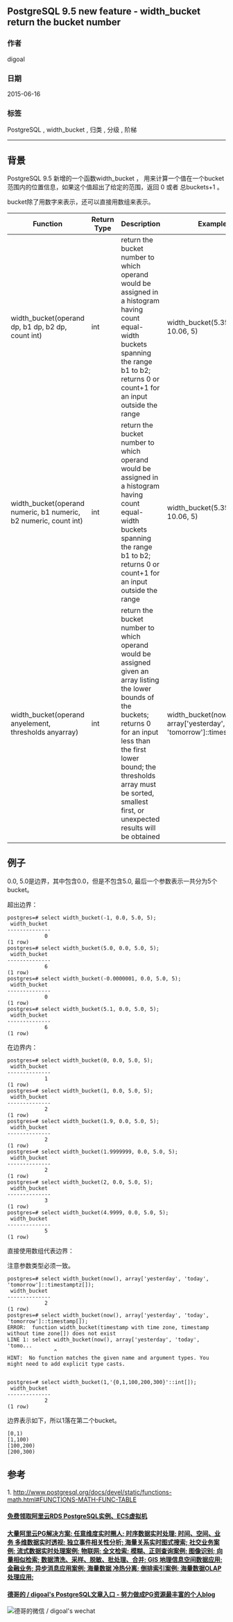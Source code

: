 ## PostgreSQL 9.5 new feature - width_bucket return the bucket number  
                   
### 作者                    
digoal                   
                     
### 日期                     
2015-06-16                
                              
### 标签              
PostgreSQL , width_bucket , 归类 , 分级 , 阶梯    
              
----              
               
## 背景            
PostgreSQL 9.5 新增的一个函数width_bucket ， 用来计算一个值在一个bucket范围内的位置信息，如果这个值超出了给定的范围，返回 0 或者 总buckets+1 。  
  
bucket除了用数字来表示，还可以直接用数组来表示。  
  
Function	|Return Type	|Description	|Example	|Result  
---|---|---|---|---  
width_bucket(operand dp, b1 dp, b2 dp, count int)	|int	|return the bucket number to which operand would be assigned in a histogram having count equal-width buckets spanning the range b1 to b2; returns 0 or count+1 for an input outside the range	|width_bucket(5.35, 0.024, 10.06, 5)	|3  
width_bucket(operand numeric, b1 numeric, b2 numeric, count int)	|int	|return the bucket number to which operand would be assigned in a histogram having count equal-width buckets spanning the range b1 to b2; returns 0 or count+1 for an input outside the range	|width_bucket(5.35, 0.024, 10.06, 5)	|3  
width_bucket(operand anyelement, thresholds anyarray)	|int	|return the bucket number to which operand would be assigned given an array listing the lower bounds of the buckets; returns 0 for an input less than the first lower bound; the thresholds array must be sorted, smallest first, or unexpected results will be obtained	|width_bucket(now(), array['yesterday', 'today', 'tomorrow']::timestamptz[])	|2  
  
## 例子  
0.0, 5.0是边界，其中包含0.0，但是不包含5.0, 最后一个参数表示一共分为5个bucket。  
  
超出边界：  
  
```  
postgres=# select width_bucket(-1, 0.0, 5.0, 5);  
 width_bucket   
--------------  
            0  
(1 row)  
postgres=# select width_bucket(5.0, 0.0, 5.0, 5);  
 width_bucket   
--------------  
            6  
(1 row)  
postgres=# select width_bucket(-0.0000001, 0.0, 5.0, 5);  
 width_bucket   
--------------  
            0  
(1 row)  
postgres=# select width_bucket(5.1, 0.0, 5.0, 5);  
 width_bucket   
--------------  
            6  
(1 row)  
```  
  
在边界内：  
  
```  
postgres=# select width_bucket(0, 0.0, 5.0, 5);  
 width_bucket   
--------------  
            1  
(1 row)  
postgres=# select width_bucket(1, 0.0, 5.0, 5);  
 width_bucket   
--------------  
            2  
(1 row)  
postgres=# select width_bucket(1.9, 0.0, 5.0, 5);  
 width_bucket   
--------------  
            2  
(1 row)  
postgres=# select width_bucket(1.9999999, 0.0, 5.0, 5);  
 width_bucket   
--------------  
            2  
(1 row)  
postgres=# select width_bucket(2, 0.0, 5.0, 5);  
 width_bucket   
--------------  
            3  
(1 row)  
postgres=# select width_bucket(4.9999, 0.0, 5.0, 5);  
 width_bucket   
--------------  
            5  
(1 row)  
```  
  
直接使用数组代表边界：  
  
注意参数类型必须一致。  
  
```  
postgres=# select width_bucket(now(), array['yesterday', 'today', 'tomorrow']::timestamptz[]);  
 width_bucket   
--------------  
            2  
(1 row)  
postgres=# select width_bucket(now(), array['yesterday', 'today', 'tomorrow']::timestamp[]);  
ERROR:  function width_bucket(timestamp with time zone, timestamp without time zone[]) does not exist  
LINE 1: select width_bucket(now(), array['yesterday', 'today', 'tomo...  
               ^  
HINT:  No function matches the given name and argument types. You might need to add explicit type casts.  
  
  
postgres=# select width_bucket(1,'{0,1,100,200,300}'::int[]);  
 width_bucket   
--------------  
            2  
(1 row)  
```  
  
边界表示如下，所以1落在第二个bucket。  
  
```  
[0,1)  
[1,100)  
[100,200)  
[200,300)  
```  
  
## 参考  
1\. http://www.postgresql.org/docs/devel/static/functions-math.html#FUNCTIONS-MATH-FUNC-TABLE  
  
  
  
  
  
  
  
  
  
  
  
  
  
  
  
  
  
  
  
  
  
  
  
  
  
  
  
  
  
  
  
  
  
  
  
  
  
#### [免费领取阿里云RDS PostgreSQL实例、ECS虚拟机](https://www.aliyun.com/database/postgresqlactivity "57258f76c37864c6e6d23383d05714ea")
  
  
#### [大量阿里云PG解决方案: 任意维度实时圈人; 时序数据实时处理; 时间、空间、业务 多维数据实时透视; 独立事件相关性分析; 海量关系实时图式搜索; 社交业务案例; 流式数据实时处理案例; 物联网; 全文检索; 模糊、正则查询案例; 图像识别; 向量相似检索; 数据清洗、采样、脱敏、批处理、合并; GIS 地理信息空间数据应用; 金融业务; 异步消息应用案例; 海量数据 冷热分离; 倒排索引案例; 海量数据OLAP处理应用;](https://yq.aliyun.com/topic/118 "40cff096e9ed7122c512b35d8561d9c8")
  
  
#### [德哥的 / digoal's PostgreSQL文章入口 - 努力做成PG资源最丰富的个人blog](https://github.com/digoal/blog/blob/master/README.md "22709685feb7cab07d30f30387f0a9ae")
  
  
![德哥的微信 / digoal's wechat](../pic/digoal_weixin.jpg "f7ad92eeba24523fd47a6e1a0e691b59")
  
